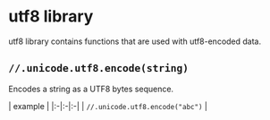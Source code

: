 # utf8 library

utf8 library contains functions that are used with utf8-encoded data.

## `//.unicode.utf8.encode(string)`

Encodes a string as a UTF8 bytes sequence.

| example |
|:-|:-|:-|
| `//.unicode.utf8.encode("abc")` |

